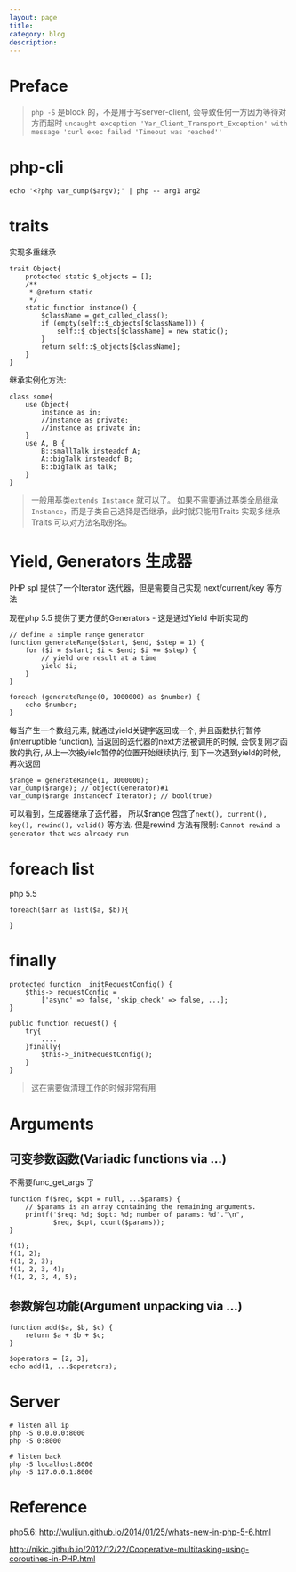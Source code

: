 ```yaml
---
layout: page
title:	
category: blog
description: 
---
```

# Preface

> `php -S` 是block 的，不是用于写server-client, 会导致任何一方因为等待对方而超时 `uncaught exception 'Yar_Client_Transport_Exception' with message 'curl exec failed 'Timeout was reached''`

# php-cli

	echo '<?php var_dump($argv);' | php -- arg1 arg2

# traits
实现多重继承

	trait Object{
		protected static $_objects = [];
		/**
		 * @return static
		 */
		static function instance() {
			$className = get_called_class();
			if (empty(self::$_objects[$className])) {
				self::$_objects[$className] = new static();
			}
			return self::$_objects[$className];
		}
	}

继承实例化方法:

	class some{
		use Object{
			instance as in;
			//instance as private;
			//instance as private in;
		}
		use A, B {
			B::smallTalk insteadof A;
			A::bigTalk insteadof B;
			B::bigTalk as talk;
		}
	}

> 一般用基类`extends Instance` 就可以了。
> 如果不需要通过基类全局继承`Instance`，而是子类自己选择是否继承，此时就只能用Traits 实现多继承
> Traits 可以对方法名取别名。

# Yield, Generators 生成器
PHP spl 提供了一个Iterator 迭代器，但是需要自己实现 next/current/key 等方法

现在php 5.5 提供了更方便的Generators - 这是通过Yield 中断实现的

	// define a simple range generator
	function generateRange($start, $end, $step = 1) {
		for ($i = $start; $i < $end; $i += $step) {
			// yield one result at a time
			yield $i;
		}
	}

	foreach (generateRange(0, 1000000) as $number) {
		echo $number;
	}

每当产生一个数组元素, 就通过yield关键字返回成一个, 并且函数执行暂停(interruptible function), 当返回的迭代器的next方法被调用的时候, 会恢复刚才函数的执行, 从上一次被yield暂停的位置开始继续执行, 到下一次遇到yield的时候, 再次返回

	$range = generateRange(1, 1000000);
	var_dump($range); // object(Generator)#1
	var_dump($range instanceof Iterator); // bool(true)

可以看到，生成器继承了迭代器， 所以$range 包含了`next(), current(), key(), rewind(), valid()` 等方法.
但是rewind 方法有限制: `Cannot rewind a generator that was already run`


# foreach list
php 5.5

	foreach($arr as list($a, $b)){
	
	}

# finally

    protected function _initRequestConfig() {
        $this->_requestConfig =
            ['async' => false, 'skip_check' => false, ...];
    }

    public function request() {
		try{
			....
		}finally{
			$this->_initRequestConfig();
		}
    }

> 这在需要做清理工作的时候非常有用

# Arguments

## 可变参数函数(Variadic functions via ...)
不需要func_get_args 了

	function f($req, $opt = null, ...$params) {
		// $params is an array containing the remaining arguments.
		printf('$req: %d; $opt: %d; number of params: %d'."\n",
			   $req, $opt, count($params));
	}

	f(1);
	f(1, 2);
	f(1, 2, 3);
	f(1, 2, 3, 4);
	f(1, 2, 3, 4, 5);

## 参数解包功能(Argument unpacking via ...)

	function add($a, $b, $c) {
		return $a + $b + $c;
	}

	$operators = [2, 3];
	echo add(1, ...$operators);

# Server

	# listen all ip
	php -S 0.0.0.0:8000
	php -S 0:8000

	# listen back
	php -S localhost:8000
	php -S 127.0.0.1:8000

# Reference
php5.6:
http://wulijun.github.io/2014/01/25/whats-new-in-php-5-6.html

http://nikic.github.io/2012/12/22/Cooperative-multitasking-using-coroutines-in-PHP.html
